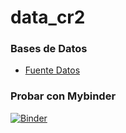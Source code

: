 # data_cr2

### Bases de Datos

- [Fuente Datos](http://www.cr2.cl/recursos-y-publicaciones/bases-de-datos/)

### Probar con Mybinder

[![Binder](http://mybinder.org/badge.svg)](http://mybinder.org:/repo/collabmarket/data_cr2)
